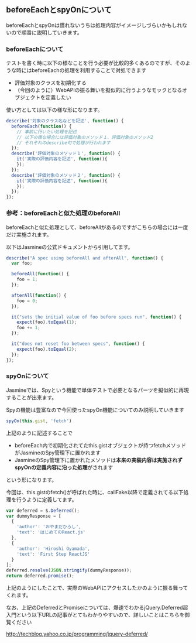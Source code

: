 ## beforeEachとspyOnについて

beforeEachとspyOnは慣れないうちは処理内容がイメージしづらいかもしれないので順番に説明していきます。

### beforeEachについて

テストを書く時に以下の様なことを行う必要が比較的多くあるのですが、そのような時にはbeforeEachの処理を利用することで対処できます

- 評価対象のクラスを初期化する
- （今回のように）WebAPIの振る舞いを擬似的に行うようなモックとなるオブジェクトを定義したい

使い方としては以下の様な形になります。

```javascript
describe('対象のクラス名などを記述', function() {
  beforeEach(function() {
    // 事前に行いたい処理を記述
    // 以下の様な場合には評価対象のメソッド１、評価対象のメソッド2
    // それぞれのdescribe句で処理が行われます
  });
  describe('評価対象のメソッド１', function() {
    it('実際の評価内容を記述', function(){
    });
  });
  describe('評価対象のメソッド２', function() {
    it('実際の評価内容を記述', function(){
    });
  });
});
```

### 参考：beforeEachと似た処理のbeforeAll

beforeEachと似た処理として、beforeAllがあるのですがこちらの場合には一度だけ実施されます。

以下はJasmineの公式ドキュメントから引用してます。

```javascript
describe("A spec using beforeAll and afterAll", function() {
  var foo;

  beforeAll(function() {
    foo = 1;
  });

  afterAll(function() {
    foo = 0;
  });

  it("sets the initial value of foo before specs run", function() {
    expect(foo).toEqual(1);
    foo += 1;
  });

  it("does not reset foo between specs", function() {
    expect(foo).toEqual(2);
  });
});
```
  
### spyOnについて

Jasmineでは、Spyという機能で単体テストで必要となるパーツを擬似的に再現することが出来ます。

Spyの機能は豊富なので今回使ったspyOn機能についてのみ説明していきます


```javascript
spyOn(this.gist, 'fetch')
```

上記のように記述することで

- beforeEach内で初期化されてたthis.gistオブジェクトが持つfetchメソッドがJasmineのSpy管理下に置かれます
- JasmineのSpy管理下に置かれたメソッドは**本来の実装内容は実施されずspyOnの定義内容に沿った処理**がされます

という形になります。

今回は、this.gistのfetch()が呼ばれた時に、callFake以降で定義されてる以下処理を行うように定義してます。

```javascript
var deferred = $.Deferred();
var dummyResponse = [
  {
    'author': 'おやまだひろし',
    'text': 'はじめてのReact.js'
  },
  {
    'author': 'Hiroshi Oyamada',
    'text': 'First Step ReactJS'
  }
];
deferred.resolve(JSON.stringify(dummyResponse));
return deferred.promise();
```

上記のようにしたことで、実際のWebAPIにアクセスしたかのように振る舞ってくれます。

なお、上記のDeferredとPromiseについては、爆速でわかるjQuery.Deferred超入門という以下URLの記事がとてもわかりやすいので、詳しいことはこちらを御覧ください

http://techblog.yahoo.co.jp/programming/jquery-deferred/
